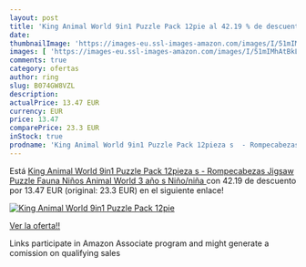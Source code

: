 ```yaml
---
layout: post
title: 'King Animal World 9in1 Puzzle Pack 12pie al 42.19 % de descuento'
date: 
thumbnailImage: 'https://images-eu.ssl-images-amazon.com/images/I/51mIMhAtBkL._SL200_.jpg'
images: [ 'https://images-eu.ssl-images-amazon.com/images/I/51mIMhAtBkL._SL200_.jpg' ]
comments: true
category: ofertas
author: ring
slug: B074GW8VZL
description:
actualPrice: 13.47 EUR
currency: EUR
price: 13.47
comparePrice: 23.3 EUR
inStock: true
prodname: 'King Animal World 9in1 Puzzle Pack 12pieza s  - Rompecabezas  Jigsaw Puzzle  Fauna  Niños  Animal World  3 año s   Niño/niña '
---
```


Está [King Animal World 9in1 Puzzle Pack 12pieza s  - Rompecabezas  Jigsaw Puzzle  Fauna  Niños  Animal World  3 año s   Niño/niña ](https://www.amazon.es/dp/B074GW8VZL/?tag=tolees-21) con 42.19 de descuento por 13.47 EUR (original: 23.3 EUR) en el siguiente enlace!

[![King Animal World 9in1 Puzzle Pack 12pie](https://images-eu.ssl-images-amazon.com/images/I/51mIMhAtBkL._SL200_.jpg)](https://www.amazon.es/dp/B074GW8VZL/?tag=tolees-21)

[Ver la oferta!!](https://www.amazon.es/dp/B074GW8VZL/?tag=tolees-21)

Links participate in Amazon Associate program and might generate a comission on qualifying sales


